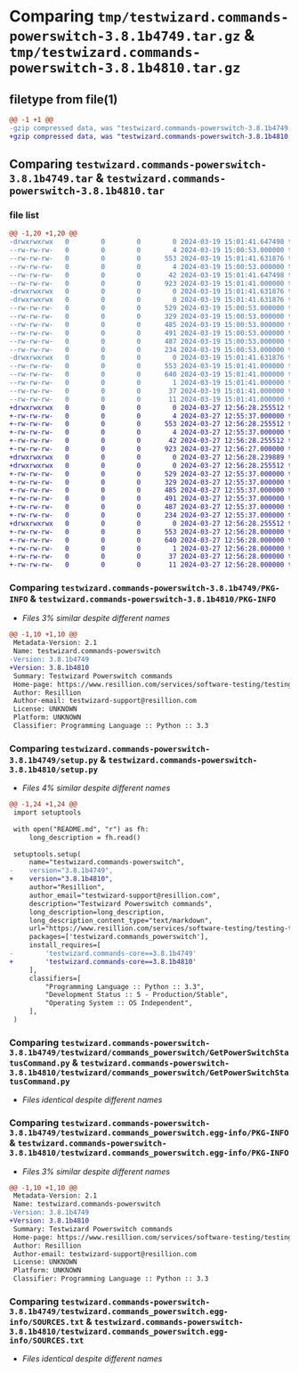 # Comparing `tmp/testwizard.commands-powerswitch-3.8.1b4749.tar.gz` & `tmp/testwizard.commands-powerswitch-3.8.1b4810.tar.gz`

## filetype from file(1)

```diff
@@ -1 +1 @@
-gzip compressed data, was "testwizard.commands-powerswitch-3.8.1b4749.tar", last modified: Tue Mar 19 15:01:41 2024, max compression
+gzip compressed data, was "testwizard.commands-powerswitch-3.8.1b4810.tar", last modified: Wed Mar 27 12:56:28 2024, max compression
```

## Comparing `testwizard.commands-powerswitch-3.8.1b4749.tar` & `testwizard.commands-powerswitch-3.8.1b4810.tar`

### file list

```diff
@@ -1,20 +1,20 @@
-drwxrwxrwx   0        0        0        0 2024-03-19 15:01:41.647498 testwizard.commands-powerswitch-3.8.1b4749/
--rw-rw-rw-   0        0        0        4 2024-03-19 15:00:53.000000 testwizard.commands-powerswitch-3.8.1b4749/LICENSE.txt
--rw-rw-rw-   0        0        0      553 2024-03-19 15:01:41.631876 testwizard.commands-powerswitch-3.8.1b4749/PKG-INFO
--rw-rw-rw-   0        0        0        4 2024-03-19 15:00:53.000000 testwizard.commands-powerswitch-3.8.1b4749/README.md
--rw-rw-rw-   0        0        0       42 2024-03-19 15:01:41.647498 testwizard.commands-powerswitch-3.8.1b4749/setup.cfg
--rw-rw-rw-   0        0        0      923 2024-03-19 15:01:41.000000 testwizard.commands-powerswitch-3.8.1b4749/setup.py
-drwxrwxrwx   0        0        0        0 2024-03-19 15:01:41.631876 testwizard.commands-powerswitch-3.8.1b4749/testwizard/
-drwxrwxrwx   0        0        0        0 2024-03-19 15:01:41.631876 testwizard.commands-powerswitch-3.8.1b4749/testwizard/commands_powerswitch/
--rw-rw-rw-   0        0        0      529 2024-03-19 15:00:53.000000 testwizard.commands-powerswitch-3.8.1b4749/testwizard/commands_powerswitch/GetPowerSwitchStatusCommand.py
--rw-rw-rw-   0        0        0      329 2024-03-19 15:00:53.000000 testwizard.commands-powerswitch-3.8.1b4749/testwizard/commands_powerswitch/GetPowerSwitchStatusResult.py
--rw-rw-rw-   0        0        0      485 2024-03-19 15:00:53.000000 testwizard.commands-powerswitch-3.8.1b4749/testwizard/commands_powerswitch/SwitchPowerCommand.py
--rw-rw-rw-   0        0        0      491 2024-03-19 15:00:53.000000 testwizard.commands-powerswitch-3.8.1b4749/testwizard/commands_powerswitch/SwitchPowerOffCommand.py
--rw-rw-rw-   0        0        0      487 2024-03-19 15:00:53.000000 testwizard.commands-powerswitch-3.8.1b4749/testwizard/commands_powerswitch/SwitchPowerOnCommand.py
--rw-rw-rw-   0        0        0      234 2024-03-19 15:00:53.000000 testwizard.commands-powerswitch-3.8.1b4749/testwizard/commands_powerswitch/__init__.py
-drwxrwxrwx   0        0        0        0 2024-03-19 15:01:41.631876 testwizard.commands-powerswitch-3.8.1b4749/testwizard.commands_powerswitch.egg-info/
--rw-rw-rw-   0        0        0      553 2024-03-19 15:01:41.000000 testwizard.commands-powerswitch-3.8.1b4749/testwizard.commands_powerswitch.egg-info/PKG-INFO
--rw-rw-rw-   0        0        0      640 2024-03-19 15:01:41.000000 testwizard.commands-powerswitch-3.8.1b4749/testwizard.commands_powerswitch.egg-info/SOURCES.txt
--rw-rw-rw-   0        0        0        1 2024-03-19 15:01:41.000000 testwizard.commands-powerswitch-3.8.1b4749/testwizard.commands_powerswitch.egg-info/dependency_links.txt
--rw-rw-rw-   0        0        0       37 2024-03-19 15:01:41.000000 testwizard.commands-powerswitch-3.8.1b4749/testwizard.commands_powerswitch.egg-info/requires.txt
--rw-rw-rw-   0        0        0       11 2024-03-19 15:01:41.000000 testwizard.commands-powerswitch-3.8.1b4749/testwizard.commands_powerswitch.egg-info/top_level.txt
+drwxrwxrwx   0        0        0        0 2024-03-27 12:56:28.255512 testwizard.commands-powerswitch-3.8.1b4810/
+-rw-rw-rw-   0        0        0        4 2024-03-27 12:55:37.000000 testwizard.commands-powerswitch-3.8.1b4810/LICENSE.txt
+-rw-rw-rw-   0        0        0      553 2024-03-27 12:56:28.255512 testwizard.commands-powerswitch-3.8.1b4810/PKG-INFO
+-rw-rw-rw-   0        0        0        4 2024-03-27 12:55:37.000000 testwizard.commands-powerswitch-3.8.1b4810/README.md
+-rw-rw-rw-   0        0        0       42 2024-03-27 12:56:28.255512 testwizard.commands-powerswitch-3.8.1b4810/setup.cfg
+-rw-rw-rw-   0        0        0      923 2024-03-27 12:56:27.000000 testwizard.commands-powerswitch-3.8.1b4810/setup.py
+drwxrwxrwx   0        0        0        0 2024-03-27 12:56:28.239889 testwizard.commands-powerswitch-3.8.1b4810/testwizard/
+drwxrwxrwx   0        0        0        0 2024-03-27 12:56:28.255512 testwizard.commands-powerswitch-3.8.1b4810/testwizard/commands_powerswitch/
+-rw-rw-rw-   0        0        0      529 2024-03-27 12:55:37.000000 testwizard.commands-powerswitch-3.8.1b4810/testwizard/commands_powerswitch/GetPowerSwitchStatusCommand.py
+-rw-rw-rw-   0        0        0      329 2024-03-27 12:55:37.000000 testwizard.commands-powerswitch-3.8.1b4810/testwizard/commands_powerswitch/GetPowerSwitchStatusResult.py
+-rw-rw-rw-   0        0        0      485 2024-03-27 12:55:37.000000 testwizard.commands-powerswitch-3.8.1b4810/testwizard/commands_powerswitch/SwitchPowerCommand.py
+-rw-rw-rw-   0        0        0      491 2024-03-27 12:55:37.000000 testwizard.commands-powerswitch-3.8.1b4810/testwizard/commands_powerswitch/SwitchPowerOffCommand.py
+-rw-rw-rw-   0        0        0      487 2024-03-27 12:55:37.000000 testwizard.commands-powerswitch-3.8.1b4810/testwizard/commands_powerswitch/SwitchPowerOnCommand.py
+-rw-rw-rw-   0        0        0      234 2024-03-27 12:55:37.000000 testwizard.commands-powerswitch-3.8.1b4810/testwizard/commands_powerswitch/__init__.py
+drwxrwxrwx   0        0        0        0 2024-03-27 12:56:28.255512 testwizard.commands-powerswitch-3.8.1b4810/testwizard.commands_powerswitch.egg-info/
+-rw-rw-rw-   0        0        0      553 2024-03-27 12:56:28.000000 testwizard.commands-powerswitch-3.8.1b4810/testwizard.commands_powerswitch.egg-info/PKG-INFO
+-rw-rw-rw-   0        0        0      640 2024-03-27 12:56:28.000000 testwizard.commands-powerswitch-3.8.1b4810/testwizard.commands_powerswitch.egg-info/SOURCES.txt
+-rw-rw-rw-   0        0        0        1 2024-03-27 12:56:28.000000 testwizard.commands-powerswitch-3.8.1b4810/testwizard.commands_powerswitch.egg-info/dependency_links.txt
+-rw-rw-rw-   0        0        0       37 2024-03-27 12:56:28.000000 testwizard.commands-powerswitch-3.8.1b4810/testwizard.commands_powerswitch.egg-info/requires.txt
+-rw-rw-rw-   0        0        0       11 2024-03-27 12:56:28.000000 testwizard.commands-powerswitch-3.8.1b4810/testwizard.commands_powerswitch.egg-info/top_level.txt
```

### Comparing `testwizard.commands-powerswitch-3.8.1b4749/PKG-INFO` & `testwizard.commands-powerswitch-3.8.1b4810/PKG-INFO`

 * *Files 3% similar despite different names*

```diff
@@ -1,10 +1,10 @@
 Metadata-Version: 2.1
 Name: testwizard.commands-powerswitch
-Version: 3.8.1b4749
+Version: 3.8.1b4810
 Summary: Testwizard Powerswitch commands
 Home-page: https://www.resillion.com/services/software-testing/testing-tools/testwizard/
 Author: Resillion
 Author-email: testwizard-support@resillion.com
 License: UNKNOWN
 Platform: UNKNOWN
 Classifier: Programming Language :: Python :: 3.3
```

### Comparing `testwizard.commands-powerswitch-3.8.1b4749/setup.py` & `testwizard.commands-powerswitch-3.8.1b4810/setup.py`

 * *Files 4% similar despite different names*

```diff
@@ -1,24 +1,24 @@
 import setuptools
 
 with open("README.md", "r") as fh:
     long_description = fh.read()
 
 setuptools.setup(
     name="testwizard.commands-powerswitch",
-    version="3.8.1b4749",
+    version="3.8.1b4810",
     author="Resillion",
     author_email="testwizard-support@resillion.com",
     description="Testwizard Powerswitch commands",
     long_description=long_description,
     long_description_content_type="text/markdown",
     url="https://www.resillion.com/services/software-testing/testing-tools/testwizard/",
     packages=['testwizard.commands_powerswitch'],
     install_requires=[
-        'testwizard.commands-core==3.8.1b4749'
+        'testwizard.commands-core==3.8.1b4810'
     ],
     classifiers=[
         "Programming Language :: Python :: 3.3",
         "Development Status :: 5 - Production/Stable",
         "Operating System :: OS Independent",
     ],
 )
```

### Comparing `testwizard.commands-powerswitch-3.8.1b4749/testwizard/commands_powerswitch/GetPowerSwitchStatusCommand.py` & `testwizard.commands-powerswitch-3.8.1b4810/testwizard/commands_powerswitch/GetPowerSwitchStatusCommand.py`

 * *Files identical despite different names*

### Comparing `testwizard.commands-powerswitch-3.8.1b4749/testwizard.commands_powerswitch.egg-info/PKG-INFO` & `testwizard.commands-powerswitch-3.8.1b4810/testwizard.commands_powerswitch.egg-info/PKG-INFO`

 * *Files 3% similar despite different names*

```diff
@@ -1,10 +1,10 @@
 Metadata-Version: 2.1
 Name: testwizard.commands-powerswitch
-Version: 3.8.1b4749
+Version: 3.8.1b4810
 Summary: Testwizard Powerswitch commands
 Home-page: https://www.resillion.com/services/software-testing/testing-tools/testwizard/
 Author: Resillion
 Author-email: testwizard-support@resillion.com
 License: UNKNOWN
 Platform: UNKNOWN
 Classifier: Programming Language :: Python :: 3.3
```

### Comparing `testwizard.commands-powerswitch-3.8.1b4749/testwizard.commands_powerswitch.egg-info/SOURCES.txt` & `testwizard.commands-powerswitch-3.8.1b4810/testwizard.commands_powerswitch.egg-info/SOURCES.txt`

 * *Files identical despite different names*

